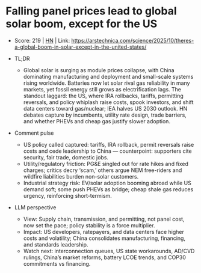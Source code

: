 # Falling panel prices lead to global solar boom, except for the US

- Score: 219 | [HN](https://news.ycombinator.com/item?id=45761902) | Link: https://arstechnica.com/science/2025/10/theres-a-global-boom-in-solar-except-in-the-united-states/

- TL;DR
  - Global solar is surging as module prices collapse, with China dominating manufacturing and deployment and small-scale systems rising worldwide. Batteries now let solar rival gas reliability in many markets, yet fossil energy still grows as electrification lags. The standout laggard: the US, where IRA rollbacks, tariffs, permitting reversals, and policy whiplash raise costs, spook investors, and shift data centers toward gas/nuclear; IEA halves US 2030 outlook. HN debates capture by incumbents, utility rate design, trade barriers, and whether PHEVs and cheap gas justify slower adoption.

- Comment pulse
  - US policy called captured: tariffs, IRA rollback, permit reversals raise costs and cede leadership to China — counterpoint: supporters cite security, fair trade, domestic jobs.
  - Utility/regulatory friction: PG&E singled out for rate hikes and fixed charges; critics decry ‘scam,’ others argue NEM free-riders and wildfire liabilities burden non-solar customers.
  - Industrial strategy risk: EV/solar adoption booming abroad while US demand soft; some push PHEVs as bridge; cheap shale gas reduces urgency, reinforcing short-termism.

- LLM perspective
  - View: Supply chain, transmission, and permitting, not panel cost, now set the pace; policy stability is a force multiplier.
  - Impact: US developers, ratepayers, and data centers face higher costs and volatility; China consolidates manufacturing, financing, and standards leadership.
  - Watch next: interconnection queues, US state workarounds, AD/CVD rulings, China’s market reforms, battery LCOE trends, and COP30 commitments vs financing.
